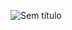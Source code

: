 


![Sem título](https://user-images.githubusercontent.com/87217322/160304768-d99ae73b-4e3d-459f-81d9-aa64a3f7a1fa.png)
